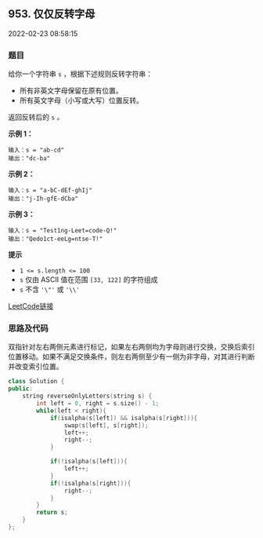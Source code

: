 ## 953. 仅仅反转字母

2022-02-23 08:58:15

### 题目

给你一个字符串 ``s`` ，根据下述规则反转字符串：


- 所有非英文字母保留在原有位置。
- 所有英文字母（小写或大写）位置反转。


返回反转后的 ``s``<em> 。</em>






**示例 1：**

```
输入：s = "ab-cd"
输出："dc-ba"
```




**示例 2：**

```
输入：s = "a-bC-dEf-ghIj"
输出："j-Ih-gfE-dCba"
```




**示例 3：**

```
输入：s = "Test1ng-Leet=code-Q!"
输出："Qedo1ct-eeLg=ntse-T!"
```



**提示**


- ``1 <= s.length <= 100``
- ``s`` 仅由 ASCII 值在范围 ``[33, 122]`` 的字符组成
- ``s`` 不含 ``'\"'`` 或 ``'\\'``



[LeetCode链接](https://leetcode-cn.com/problems/reverse-only-letters/)

### 思路及代码

双指针对左右两侧元素进行标记，如果左右两侧均为字母则进行交换，交换后索引位置移动。如果不满足交换条件，则左右两侧至少有一侧为非字母，对其进行判断并改变索引位置。

```cpp
class Solution {
public:
    string reverseOnlyLetters(string s) {
        int left = 0, right = s.size() - 1;
        while(left < right){
            if(isalpha(s[left]) && isalpha(s[right])){
                swap(s[left], s[right]);
                left++;
                right--;
            }

            if(!isalpha(s[left])){
                left++;
            }
            if(!isalpha(s[right])){
                right--;
            }
        }
        return s;
    }
};
```